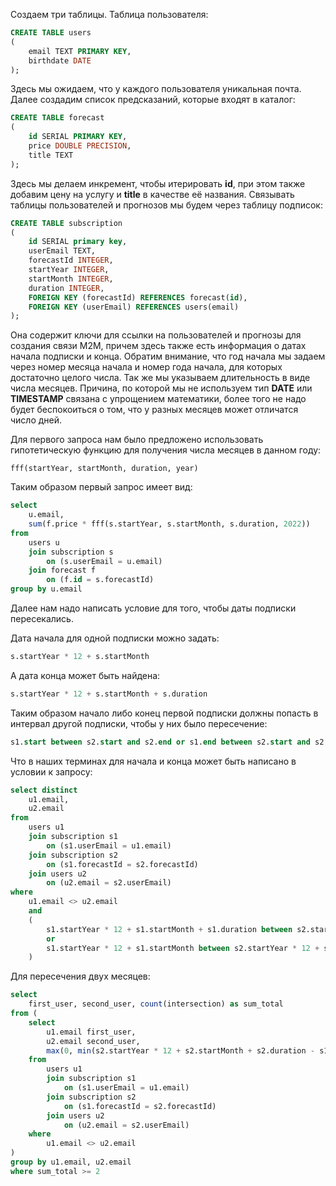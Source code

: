 Создаем три таблицы. Таблица пользователя:
```sql
CREATE TABLE users
(
    email TEXT PRIMARY KEY,
    birthdate DATE
);
```
Здесь мы ожидаем, что у каждого пользователя уникальная почта. Далее создадим список предсказаний, которые входят в каталог:
```sql
CREATE TABLE forecast
(
    id SERIAL PRIMARY KEY,
    price DOUBLE PRECISION,
    title TEXT
);
```
Здесь мы делаем инкремент, чтобы итерировать **id**, при этом также добавим цену на услугу и **title** в качестве её названия. Связывать таблицы пользователей и прогнозов мы будем через таблицу подписок:
```sql
CREATE TABLE subscription
(
    id SERIAL primary key,
    userEmail TEXT,
    forecastId INTEGER,
    startYear INTEGER,
    startMonth INTEGER,
    duration INTEGER,
    FOREIGN KEY (forecastId) REFERENCES forecast(id),
    FOREIGN KEY (userEmail) REFERENCES users(email)
);
```
Она содержит ключи для ссылки на пользователей и прогнозы для создания связи M2M, причем здесь также есть информация о датах начала подписки и конца.
Обратим внимание, что год начала мы задаем через номер месяца начала и номер года начала, для которых достаточно целого числа. Так же мы указываем длительность в виде числа месяцев. 
Причина, по которой мы не используем тип **DATE** или **TIMESTAMP** связана с упрощением математики, более того не надо будет беспокоиться о том, что у разных месяцев может отличатся число дней.

Для первого запроса нам было предложено использовать гипотетическую функцию для получения числа месяцев в данном году: 
```
fff(startYear, startMonth, duration, year)
```
Таким образом первый запрос имеет вид: 
```sql
select 
    u.email, 
    sum(f.price * fff(s.startYear, s.startMonth, s.duration, 2022))
from 
    users u
    join subscription s
        on (s.userEmail = u.email)
    join forecast f 
        on (f.id = s.forecastId)
group by u.email
```

Далее нам надо написать условие для того, чтобы даты подписки пересекались. 

Дата начала для одной подписки можно задать: 
```sql
s.startYear * 12 + s.startMonth
```

А дата конца может быть найдена:
```sql
s.startYear * 12 + s.startMonth + s.duration
```
Таким образом начало либо конец первой подписки должны попасть в интервал другой подписки, чтобы у них было пересечение:
```sql
s1.start between s2.start and s2.end or s1.end between s2.start and s2.end 
```
Что в наших терминах для начала и конца может быть написано в условии к запросу: 
```sql 
select distinct 
    u1.email, 
    u2.email
from
    users u1
    join subscription s1
        on (s1.userEmail = u1.email)
    join subscription s2
        on (s1.forecastId = s2.forecastId)
    join users u2
        on (u2.email = s2.userEmail)
where 
    u1.email <> u2.email
    and 
    (
        s1.startYear * 12 + s1.startMonth + s1.duration between s2.startYear * 12 + s2.startMonth and s2.startYear * 12 + s2.startMonth + s2.duration
        or 
        s1.startYear * 12 + s1.startMonth between s2.startYear * 12 + s2.startMonth and s2.startYear * 12 + s2.startMonth + s2.duration 
    )
```

Для пересечения двух месяцев:
```sql 
select
    first_user, second_user, count(intersection) as sum_total
from (
    select 
        u1.email first_user, 
        u2.email second_user,
        max(0, min(s2.startYear * 12 + s2.startMonth + s2.duration - s1.startYear * 12 - s1.startMonth, s1.startYear * 12 + s1.startMonth + s1.duration - s2.startYear * 12 - s2.startMonth)) as intersection
    from
        users u1
        join subscription s1
            on (s1.userEmail = u1.email)
        join subscription s2
            on (s1.forecastId = s2.forecastId)
        join users u2
            on (u2.email = s2.userEmail)
    where 
        u1.email <> u2.email
)
group by u1.email, u2.email
where sum_total >= 2
```